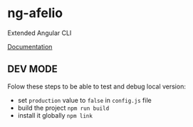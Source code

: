 # ng-afelio
Extended Angular CLI

[Documentation](https://github.com/gilsdav/ng-afelio/wiki)

## DEV MODE

Folow these steps to be able to test and debug local version:
- set `production` value to `false` in `config.js` file
- build the project `npm run build`
- install it globally `npm link`

